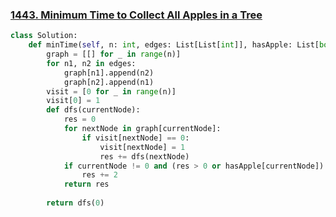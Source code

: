 ### [1443. Minimum Time to Collect All Apples in a Tree](https://leetcode.com/problems/minimum-time-to-collect-all-apples-in-a-tree/description/)

```python
class Solution:
    def minTime(self, n: int, edges: List[List[int]], hasApple: List[bool]) -> int:
        graph = [[] for _ in range(n)]
        for n1, n2 in edges:
            graph[n1].append(n2)
            graph[n2].append(n1)
        visit = [0 for _ in range(n)]
        visit[0] = 1
        def dfs(currentNode):
            res = 0
            for nextNode in graph[currentNode]:
                if visit[nextNode] == 0:
                    visit[nextNode] = 1
                    res += dfs(nextNode)
            if currentNode != 0 and (res > 0 or hasApple[currentNode]):
                res += 2
            return res
        
        return dfs(0)
```